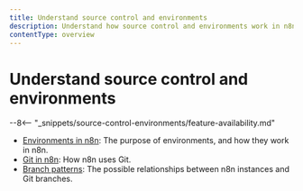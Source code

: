 ```yaml
---
title: Understand source control and environments
description: Understand how source control and environments work in n8n.
contentType: overview
---
```


# Understand source control and environments

--8<-- "_snippets/source-control-environments/feature-availability.md"

* [Environments in n8n](/source-control-environments/understand/environments/): The purpose of environments, and how they work in n8n.
* [Git in n8n](/source-control-environments/understand/git/): How n8n uses Git. 
* [Branch patterns](/source-control-environments/understand/patterns/): The possible relationships between n8n instances and Git branches.
